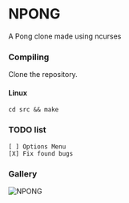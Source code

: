 # NPONG
A Pong clone made using ncurses

### Compiling
Clone the repository.

#### Linux

````
cd src && make
````

### TODO list
```text
[ ] Options Menu
[X] Fix found bugs
```

### Gallery
![NPONG](https://i.imgur.com/ByaeNcG.png)
